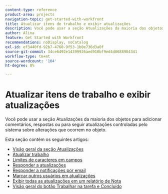```yaml
---
content-type: reference
product-area: projects
navigation-topic: get-started-with-workfront
title: Atualizar itens de trabalho e exibir atualizações
description: Você pode usar a seção Atualizações da maioria dos objetos para adicionar comentários, respostas ou para seguir atualizações controladas pelo sistema sobre alterações que ocorrem no objeto.
author: Alina
feature: Get Started with Workfront
recommendations: noDisplay, noCatalog
exl-id: ef3440fd-92b7-4760-9f53-1b0e736d3a0f
source-git-commit: 34ce6492e14399926aed910bf9ed4d8688904341
workflow-type: tm+mt
source-wordcount: '104'
ht-degree: 0%

---
```


# Atualizar itens de trabalho e exibir atualizações

Você pode usar a seção Atualizações da maioria dos objetos para adicionar comentários, respostas ou para seguir atualizações controladas pelo sistema sobre alterações que ocorrem no objeto.

Esta seção contém os seguintes artigos:

* [Visão geral da seção Atualizações](../../workfront-basics/updating-work-items-and-viewing-updates/updates-tab-overview.md)
* [Atualizar trabalho](../../workfront-basics/updating-work-items-and-viewing-updates/update-work.md)
* [Limites de caracteres em campos](../../workfront-basics/updating-work-items-and-viewing-updates/character-limits-in-fields.md)
* [Responder a atualizações](../../workfront-basics/updating-work-items-and-viewing-updates/reply-to-updates.md)
* [Responder a notificações por email](../../workfront-basics/updating-work-items-and-viewing-updates/reply-to-email-notifications.md)
* [Marcar outros usuários em atualizações](../../workfront-basics/updating-work-items-and-viewing-updates/tag-others-on-updates.md)
* [Exibir todas as atualizações em um relatório de Nota](../../workfront-basics/updating-work-items-and-viewing-updates/view-all-updates-in-a-report.md)
* [Visão geral do botão Trabalhar na tarefa e Concluído](../../workfront-basics/updating-work-items-and-viewing-updates/work-on-it-and-done-buttons-accept-complete-work.md)

